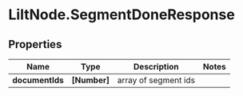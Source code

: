 # LiltNode.SegmentDoneResponse

## Properties

Name | Type | Description | Notes
------------ | ------------- | ------------- | -------------
**documentIds** | **[Number]** | array of segment ids | 


